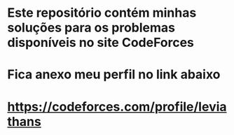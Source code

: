 # Este repositório contém minhas soluções para os problemas disponíveis no site CodeForces
# Fica anexo meu perfil no link abaixo
# https://codeforces.com/profile/leviathans
